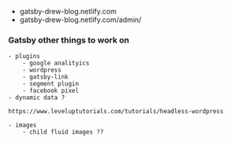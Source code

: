 - gatsby-drew-blog.netlify.com
- gatsby-drew-blog.netlify.com/admin/

### Gatsby other things to work on

    - plugins
        - google analityics
        - wordpress
        - gatsby-link
        - segment plugin
        - facebook pixel
    - dynamic data ?

    https://www.leveluptutorials.com/tutorials/headless-wordpress

    - images
        - child fluid images ??
